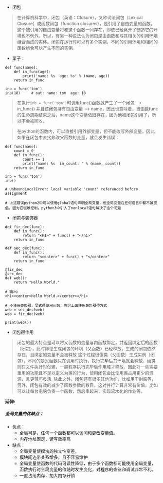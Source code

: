 * 闭包

> 在计算机科学中，闭包（英语：Closure），又称词法闭包（Lexical Closure）或函数闭包（function closures），是引用了自由变量的函数。这个被引用的自由变量将和这个函数一同存在，即使已经离开了创造它的环境也不例外。所以，有另一种说法认为闭包是由函数和与其相关的引用环境组合而成的实体。闭包在运行时可以有多个实例，不同的引用环境和相同的函数组合可以产生不同的实例。

* 栗子：

```
def func(name):
	def in_func(age):
		print('name: %s  age: %s' % (name, age))
	return in_func

inb = func('tom')
inb(18)		# out: name: tom  age: 18

```

> 在执行`inb = func('tom')`时调用func()函数就产生了一个闭包 --> in_func() 并且该闭包持有自由变量 --> name，因此也意味着，当函数func的生命周期结束之后，name这个变量依旧存在，因为他被闭包引用了，所以不会被回收。

> 在python的函数内，可以直接引用外部变量，但不能改写外部变量，因此如果在闭包中直接修改父函数的变量，就会发生错误：

```
def func(name):
	count = 0
	def in_func():
		count += 1
		print("name: %s  in_count: " % (name, count))
	return in_func

inb = func('tom')
inb()

# UnboundLocalError: local variable 'count' referenced before assignment

# 上述错误python2中可以使用global语句声明全局变量，但全局变量在任何语言中都不被提倡，因为它很难控制，python3中引入了nonlocal语句解决了这个问题
```

* 闭包与装饰器

```
def fir_dec(func):
	def in_func():
		return "<h1>" + func() + "</h1>"
	return in_func

def sec_dec(func):
	def in_func():
		return "<center>" + func() + "</center>"
	return in_func

@fir_dec
@sec_dec
def web():
	return "Hello World."

# 输出:
<h1><center>Hello World.</center></h1>

# 不使用装饰器，显式得使用闭包，等价上面使用装饰器得方式
web = sec_dec(web)
web = fir_dec(web)

print(web())

```

* 闭包得作用

> 闭包的最大特点是可以将父函数的变量与内函数绑定，并返回绑定后的函数（闭包），此时即便生成闭包的环境（父函数）已经释放，生成的闭包依然存在，且绑定的变量不会被释放
> 这个过程很像类（父函数）生成实例（闭包），不同的是父函数只在调用时执行，执行完毕后其环境就会释放，而类则在文件执行时创建，一般程序执行完毕后作用域才释放，因此对一些需要重用的功能且不足以定义为类的行为，使用闭包会比使用类占用更少的资源，且更轻巧灵活.
> 除此之外，闭包还有很多其他功能，比如用于封装等，另外，闭包有效的减少了函数参数的数目，这对并行计算非常有价值，比如可以让每台电脑负责一个函数，然后串起来，实现流水化的作业等。

__延伸:__
##### 全局变量的优缺点：
* 优点：
	* 全局可是，任何一个函数都可以访问和更改变量值。
	* 内存地址固定，读写效率高
* 缺点：
	* 全局变量使模块的独立性变差。
	* 模块间连带关系增多，且不容易维护
	* 全局变量使函数的代码可读性降低，由于多个函数都可能使用全局变量，函数执行时全局变量的值随时发生变化，对程序的查错和调试非常不利。
	* 一直占用内存，加大内存开销

